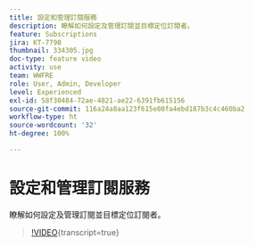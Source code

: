 ```yaml
---
title: 設定和管理訂閱服務
description: 瞭解如何設定及管理訂閱並目標定位訂閱者。
feature: Subscriptions
jira: KT-7790
thumbnail: 334305.jpg
doc-type: feature video
activity: use
team: WWFRE
role: User, Admin, Developer
level: Experienced
exl-id: 58f30484-72ae-4821-ae22-6391fb615156
source-git-commit: 116a24a8aa123f615e08fa4ebd187b3c4c460ba2
workflow-type: ht
source-wordcount: '32'
ht-degree: 100%

---
```


# 設定和管理訂閱服務

瞭解如何設定及管理訂閱並目標定位訂閱者。

>[!VIDEO](https://video.tv.adobe.com/v/334305?quality=12&learn=on){transcript=true}

